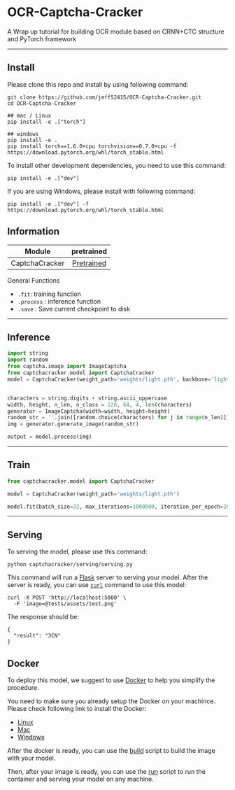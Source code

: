 # OCR-Captcha-Cracker

A Wrap up tutorial for building OCR module based on CRNN+CTC structure and PyTorch framework

--------------
</div>

## Install

Please clone this repo and install by using following command:

```shell
git clone https://github.com/jeff52415/OCR-Captcha-Cracker.git
cd OCR-Captcha-Cracker

## mac / Linux
pip install -e .["torch"]

## windows
pip install -e .
pip install torch==1.6.0+cpu torchvision==0.7.0+cpu -f https://download.pytorch.org/whl/torch_stable.html
```


To install other development dependencies, you need to use this command:

```shell
pip install -e .["dev"]
```

If you are using Windows, please install with following command:

```shell
pip install -e .["dev"] -f https://download.pytorch.org/whl/torch_stable.html
```

## Information



| Module 	  | pretrained |
|:-----------:|:-----------:|
| CaptchaCracker 		  | [Pretrained](https://drive.google.com/drive/folders/1S609zIzcB2mkhvG9Ai6Wai-nlpA1x2Zt?usp=sharing) |


General Functions
- `.fit`: training function
- `.process` : inference function
- `.save` : Save current checkpoint to disk


--------------
</div>

## Inference



```python
import string
import random
from captcha.image import ImageCaptcha
from captchacracker.model import CaptchaCracker
model = CaptchaCracker(weight_path='weights/light.pth', backbone='light')


characters = string.digits + string.ascii_uppercase
width, height, n_len, n_class = 128, 64, 4, len(characters)
generator = ImageCaptcha(width=width, height=height)
random_str = ''.join([random.choice(characters) for j in range(n_len)])
img = generator.generate_image(random_str)

output = model.process(img)
```

--------------
</div>

## Train



```python
from captchacracker.model import CaptchaCracker

model = CaptchaCracker(weight_path='weights/light.pth')

model.fit(batch_size=32, max_iterations=1000000, iteration_per_epoch=2000, save_path='lighter_backbone_pretrained/crnn_ctc_model.pth')
```

--------------

## Serving

To serving the model, please use this command:

```shell
python captchacracker/serving/serving.py
```

This command will run a [Flask](https://flask.palletsprojects.com/en/1.1.x/) server to serving your model.
After the server is ready, you can use [`curl`](https://curl.se/) command to use this model:

```shell
curl -X POST 'http://localhost:5000' \
  -F 'image=@tests/assets/test.png'
```

The response should be:

```
{
  "result": "3CN"
}
```
## Docker

To deploy this model, we suggest to use [Docker](https://www.docker.com/) to help you simplify the procedure.

You need to make sure you already setup the Docker on your machince. Please check following link to install the Docker:

* [Linux](https://docs.docker.com/engine/install/)
* [Mac](https://docs.docker.com/docker-for-mac/install/)
* [Windows](https://docs.docker.com/docker-for-windows/install/)

After the docker is ready, you can use the [build](scripts/build.sh) script to build the image with your model.

Then, after your image is ready, you can use the [run](scripts/run.sh) script to run the container and serving your model on any machine.